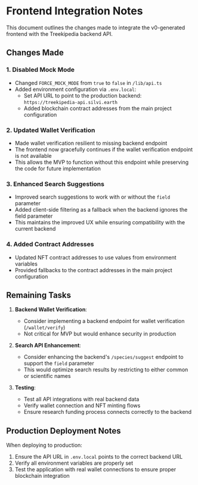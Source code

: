 # Frontend Integration Notes

This document outlines the changes made to integrate the v0-generated frontend with the Treekipedia backend API.

## Changes Made

### 1. Disabled Mock Mode

- Changed `FORCE_MOCK_MODE` from `true` to `false` in `/lib/api.ts`
- Added environment configuration via `.env.local`:
  - Set API URL to point to the production backend: `https://treekipedia-api.silvi.earth`
  - Added blockchain contract addresses from the main project configuration

### 2. Updated Wallet Verification

- Made wallet verification resilient to missing backend endpoint
- The frontend now gracefully continues if the wallet verification endpoint is not available
- This allows the MVP to function without this endpoint while preserving the code for future implementation

### 3. Enhanced Search Suggestions

- Improved search suggestions to work with or without the `field` parameter
- Added client-side filtering as a fallback when the backend ignores the field parameter
- This maintains the improved UX while ensuring compatibility with the current backend

### 4. Added Contract Addresses

- Updated NFT contract addresses to use values from environment variables
- Provided fallbacks to the contract addresses in the main project configuration

## Remaining Tasks

1. **Backend Wallet Verification**:
   - Consider implementing a backend endpoint for wallet verification (`/wallet/verify`) 
   - Not critical for MVP but would enhance security in production

2. **Search API Enhancement**:
   - Consider enhancing the backend's `/species/suggest` endpoint to support the `field` parameter
   - This would optimize search results by restricting to either common or scientific names

3. **Testing**:
   - Test all API integrations with real backend data
   - Verify wallet connection and NFT minting flows
   - Ensure research funding process connects correctly to the backend

## Production Deployment Notes

When deploying to production:

1. Ensure the API URL in `.env.local` points to the correct backend URL
2. Verify all environment variables are properly set
3. Test the application with real wallet connections to ensure proper blockchain integration